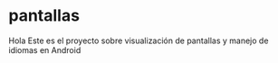 # pantallas
Hola
Este es el proyecto sobre visualización de pantallas y manejo de idiomas en Android
